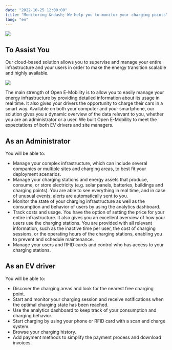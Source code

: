 ```yaml
---
date: "2022-10-25 12:00:00"
title: "Monitoring &ndash; We help you to monitor your charging points"
lang: "en"
---
```


![](../img/mock-up-application-02-800x667.png)

## To Assist You

Our cloud-based solution allows you to supervise and manage your entire infrastructure and your users in order to make the energy transition scalable and highly available.

![](../img/bornes-charging-EV-01-512x384.webp)

The main strength of Open E-Mobility is to allow you to easily manage your energy infrastructure by providing detailed information about its usage in real time. It also gives your drivers the opportunity to charge their cars in a smart way. Available on both your computer and your smartphone, our solution gives you a dynamic overview of the data relevant to you, whether you are an administrator or a user. We built Open E-Mobility to meet the expectations of both EV drivers and site managers.

## As an Administrator

You will be able to:

- Manage your complex infrastructure, which can include several companies or multiple sites and charging areas, to best fit your deployment scenarios.
- Manage your charging stations and energy assets that produce, consume, or store electricity (e.g. solar panels, batteries, buildings and charging points). You are able to see everything in real time, and in case of unusual events, alerts are automatically sent to you.
- Monitor the state of your charging infrastructure as well as the consumption and behavior of users by using the analytics dashboard.
- Track costs and usage. You have the option of setting the price for your entire infrastructure. It also gives you an excellent overview of how your users use the charging stations. You are provided with all relevant information, such as the inactive time per user, the cost of charging sessions, or the operating hours of the charging stations, enabling you to prevent and schedule maintenance.
- Manage your users and RFID cards and control who has access to your charging stations.

## As an EV driver

You will be able to:

- Discover the charging areas and look for the nearest free charging point.
- Start and monitor your charging session and receive notifications when the optimal charging state has been reached.
- Use the analytics dashboard to keep track of your consumption and charging behavior.
- Start charging by using your phone or RFID card with a scan and charge system.
- Browse your charging history.
- Add payment methods to simplify the payment process and download invoices.


